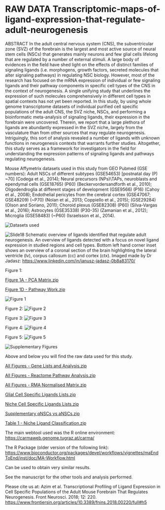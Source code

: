 # RAW DATA Transcriptomic-maps-of-ligand-expression-that-regulate-adult-neurogenesis

ABSTRACT In the adult central nervous system (CNS), the subventricular zone (SVZ) of the forebrain is the largest and most active source of neural stem cells (NSCs) that generates mainly neurons and few glial cells lifelong that are regulated by a number of external stimuli. A large body of evidences in the field have shed light on the effects of distinct families of signaling ligands (i.e. morphogens, growth factors, secreted molecules that alter signaling pathways) in regulating NSC biology. However, most of the research has focused on the mRNA expression of individual or few signaling ligands and their pathway components in specific cell types of the CNS in the context of neurogenesis. A single unifying study that underlines the expression of such molecules comprehensively in different cell types in spatial contexts has not yet been reported. In this study, by using whole genome transcriptome datasets of individual purified cell specific populations of the adult CNS, the SVZ niche, NSCs, and performing a bioinformatic meta-analysis of signaling ligands, their expression in the forebrain were uncovered. Therein, we report that a large plethora of ligands are abundantly expressed in the SVZ niche, largely from the vasculature than from other sources that may regulate neurogenesis. Intriguingly, this sort of analysis revealed a number of ligands with unknown functions in neurogenesis contexts that warrants further studies. Altogether, this study serves as a framework for investigators in the field for understanding the expression patterns of signaling ligands and pathways regulating neurogenesis. 


Mouse Affymetrix datasets used in this study from GEO Pubmed (GSE numbers): 
Adult NSCs of different subtypes (GSE54653) [postnatal day (P) ~70] (Codega et al., 2014); 
Neural precursors (NPs)\TAPs, neuroblasts and ependymal cells (GSE18765) (P60) (Beckervordersandforth et al., 2010); 
Oligodendroglia at different stages of development (GSE9566) (P16) (Cahoy et al., 2008); 
Endothelial pericytes from the cerebral cortex (GSE47067; GSE48209) (~P70) (Nolan et al., 2013; Coppiello et al., 2015); (GSE29284) (Olson and Soriano, 2011); 
Choroid plexus (GSE82308) (P60) (Silva-Vargas et al., 2016); 
Astrocytes (GSE35338) (P30-35) (Zamanian et al., 2012); 
Microglia (GSE58483) (~P60) (Israelsson et al., 2014). 

![Datasets used](https://user-images.githubusercontent.com/31452870/79250904-b6244c80-7e7f-11ea-85a7-74892c326d12.jpg)



![Slide18](https://user-images.githubusercontent.com/31452870/79250952-cccaa380-7e7f-11ea-8cda-fbd971aa3dd5.PNG)
Schematic overview of ligands identified that regulate adult neurogenesis. An overview of ligands detected with a focus on novel ligand expression in studied regions and cell types. Bottom left hand corner inset shows an overview of a coronal section of the brain highlighting the lateral ventricle (lv), corpus callosum (cc) and cortex (ctx). Imaged made by Dr Jadasz: https://www.linkedin.com/in/janusz-jadasz-0b8a83170/



Figure 1: 

[Figure 1A - PCA Matrix.zip](https://github.com/Gliogenesis/Transcriptomic-maps-of-ligand-expression-that-regulate-adult-neurogenesis/files/4476646/Figure.1A.-.PCA.Matrix.zip)

[Figure 1D -  Pathway Work.zip](https://github.com/Gliogenesis/Transcriptomic-maps-of-ligand-expression-that-regulate-adult-neurogenesis/files/4476647/Figure.1D.-.Pathway.Work.zip)

![Figure 1](https://user-images.githubusercontent.com/31452870/79250913-bb819700-7e7f-11ea-9b1a-abb578725c23.PNG)




Figure 2:
![Figure 2](https://user-images.githubusercontent.com/31452870/79250921-c0dee180-7e7f-11ea-8145-91cd174a618b.PNG)




Figure 3:
![Figure 3](https://user-images.githubusercontent.com/31452870/79250927-c2a8a500-7e7f-11ea-81a1-88d59da84243.PNG)




Figure 4:
![Figure 4](https://user-images.githubusercontent.com/31452870/79250934-c50aff00-7e7f-11ea-8c1a-6ed7f6653e32.PNG)



Figure 5:
![Figure 5](https://user-images.githubusercontent.com/31452870/79250941-c805ef80-7e7f-11ea-870c-412d04f1a292.PNG)





![Supplementary Figures](https://user-images.githubusercontent.com/31452870/79250959-cf2cfd80-7e7f-11ea-9d8a-c7d2a373bfdc.PNG)





Above and below you will find the raw data used for this study. 

[All Figures - Gene Lists and Analysis.zip](https://github.com/Gliogenesis/Transcriptomic-maps-of-ligand-expression-that-regulate-adult-neurogenesis/files/4476643/All.Figures.-.Gene.Lists.and.Analysis.zip)

[All Figures - Reactome Pathway Analysis.zip](https://github.com/Gliogenesis/Transcriptomic-maps-of-ligand-expression-that-regulate-adult-neurogenesis/files/4476644/All.Figures.-.Reactome.Pathway.Analysis.zip)

[All Figures - RMA Normalised Matrix.zip](https://github.com/Gliogenesis/Transcriptomic-maps-of-ligand-expression-that-regulate-adult-neurogenesis/files/4476645/All.Figures.-.RMA.Normalised.Matrix.zip)

[Glial Cell Specific Ligands Lists.zip](https://github.com/Gliogenesis/Transcriptomic-maps-of-ligand-expression-that-regulate-adult-neurogenesis/files/4476650/Glial.Cell.Specific.Ligands.Lists.zip)

[Niche Cell Specific Ligands Lists.zip](https://github.com/Gliogenesis/Transcriptomic-maps-of-ligand-expression-that-regulate-adult-neurogenesis/files/4476651/Niche.Cell.Specific.Ligands.Lists.zip)

[Supplementary qNSCs vs aNSCs.zip](https://github.com/Gliogenesis/Transcriptomic-maps-of-ligand-expression-that-regulate-adult-neurogenesis/files/4476652/Supplementary.qNSCs.vs.aNSCs.zip)

[Table 1 - Niche Ligand Classification.zip](https://github.com/Gliogenesis/Transcriptomic-maps-of-ligand-expression-that-regulate-adult-neurogenesis/files/4476654/Table.1.-.Niche.Ligand.Classification.zip)



The main webtool used was the R online environment: 
https://carmaweb.genome.tugraz.at/carma/

The R Package (older version of the following link):
https://www.bioconductor.org/packages/devel/workflows/vignettes/maEndToEnd/inst/doc/MA-Workflow.html

Can be used to obtain very similar results. 

See the manuscript for the other tools and analysis performed. 

Please cite us at: 
Azim et al. Transcriptional Profiling of Ligand Expression in Cell Specific Populations of the Adult Mouse Forebrain That Regulates Neurogenesis. Front Neurosci. 2018; 12: 220.
https://www.frontiersin.org/articles/10.3389/fnins.2018.00220/full#h5
